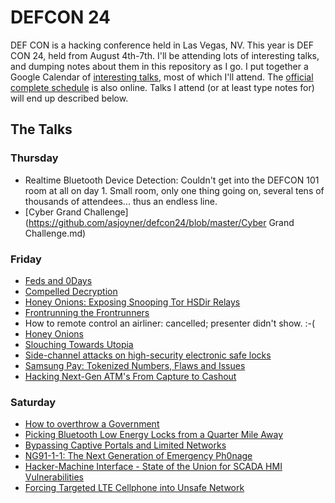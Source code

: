 # DEFCON 24

DEF CON is a hacking conference held in Las Vegas, NV.  This year is DEF CON 24, held from August 4th-7th.  I'll be attending lots of interesting talks, and dumping notes about them in this repository as I go.  I put together a Google Calendar of [interesting talks](https://calendar.google.com/calendar/embed?src=joyner.ws_f8gv1f22fi6plfbkgsms4i8470%40group.calendar.google.com&ctz=America/Los_Angeles), most of which I'll attend.  The [official complete schedule](https://www.defcon.org/html/defcon-24/dc-24-schedule.html) is also online.  Talks I attend (or at least type notes for) will end up described below.

## The Talks
### Thursday
* Realtime Bluetooth Device Detection: Couldn't get into the DEFCON 101 room at all on day 1.  Small room, only one thing going on, several tens of thousands of attendees... thus an endless line.
* [Cyber Grand Challenge](https://github.com/asjoyner/defcon24/blob/master/Cyber Grand Challenge.md)

### Friday
* [Feds and 0Days](https://github.com/asjoyner/defcon24/blob/master/FedsAnd0Days.md)
* [Compelled Decryption](https://github.com/asjoyner/defcon24/blob/master/CompelledDecryption.md)
* [Honey Onions: Exposing Snooping Tor HSDir Relays](https://github.com/asjoyner/defcon24/blob/master/HoneyOnions.md)
* [Frontrunning the Frontrunners](https://github.com/asjoyner/defcon24/blob/master/FrontRunners.md)
* How to remote control an airliner: cancelled; presenter didn't show.  :-(
* [Honey Onions](https://github.com/asjoyner/defcon24/blob/master/HoneyOnions.md)
* [Slouching Towards Utopia](https://github.com/asjoyner/defcon24/blob/master/SlouchingTowardsUtpoia.md)
* [Side-channel attacks on high-security electronic safe locks](https://github.com/asjoyner/defcon24/blob/master/Side-Channel-Locks.md)
* [Samsung Pay: Tokenized Numbers, Flaws and Issues](https://github.com/asjoyner/defcon24/blob/master/Side-Channel-Locks.md)
* [Hacking Next-Gen ATM's From Capture to Cashout](https://github.com/asjoyner/defcon24/blob/master/HackingATMs.md)


### Saturday
* [How to overthrow a Government](https://github.com/asjoyner/defcon24/blob/master/OverthrowGovernment.md)
* [Picking Bluetooth Low Energy Locks from a Quarter Mile Away](https://github.com/asjoyner/defcon24/blob/master/PickingBluetoothLowEnergyLocks.md)
* [Bypassing Captive Portals and Limited Networks](https://github.com/asjoyner/defcon24/blob/master/BypassingCaptivePortals.md)
* [NG91-1-1: The Next Generation of Emergency Ph0nage](https://github.com/asjoyner/defcon24/blob/master/NG911.md)
* [Hacker-Machine Interface - State of the Union for SCADA HMI Vulnerabilities](https://github.com/asjoyner/defcon24/blob/master/SCADA-HMI.md)
* [Forcing Targeted LTE Cellphone into Unsafe Network](https://github.com/asjoyner/defcon24/blob/master/LteRedirection.md)
